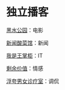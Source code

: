 # 独立播客

[黑水公园](https://www.ximalaya.com/yingshi/3558668/)：电影

[新闻酸菜馆](https://vip.wasai.org/)：新闻

[我是王掌柜](https://since1989.org/)：IT

[剩余价值](https://www.ximalaya.com/toutiao/21586925/)：情感

[浮夸男女诊疗室](https://www.ximalaya.com/yule/3175742/)：调侃

